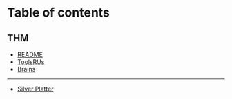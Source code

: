 # Table of contents

## THM&#x20;

* [README](README.md)
* [ToolsRUs](thm/toolsrus.md)
* [Brains](<README (1).md>)

***

* [Silver Platter](silver-platter.md)
